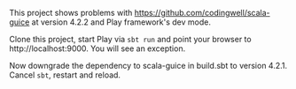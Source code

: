 This project shows problems with https://github.com/codingwell/scala-guice at version 4.2.2 and Play framework's dev mode.

Clone this project, start Play via `sbt run` and point your browser to http://localhost:9000. You will see an exception.

Now downgrade the dependency to scala-guice in build.sbt to version 4.2.1. Cancel `sbt`, restart and reload.

